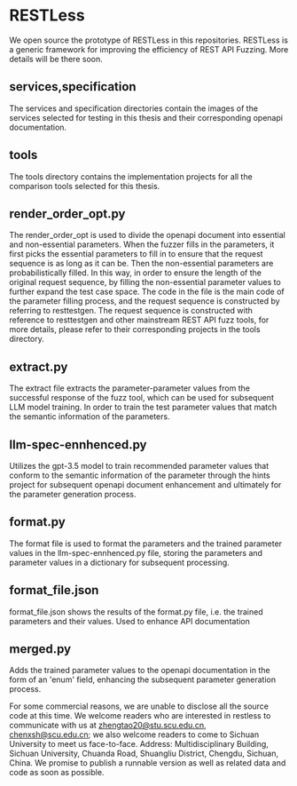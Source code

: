 # RESTLess
We open source the prototype of RESTLess in this repositories. RESTLess is  a generic framework for improving the efficiency of REST API Fuzzing. More details will be there soon. 
## services,specification
The services and specification directories contain the images of the services selected for testing in this thesis and their corresponding openapi documentation.
## tools
The tools directory contains the implementation projects for all the comparison tools selected for this thesis.
## render_order_opt.py
The render_order_opt is used to divide the openapi document into essential and non-essential parameters. When the fuzzer fills in the parameters, it first picks the essential parameters to fill in to ensure that the request sequence is as long as it can be.
Then the non-essential parameters are probabilistically filled. In this way, in order to ensure the length of the original request sequence, by filling the non-essential parameter values to further expand the test case space. The code in the file is the main code of the parameter filling process, and the request sequence is constructed by referring to resttestgen.
The request sequence is constructed with reference to resttestgen and other mainstream REST API fuzz tools, for more details, please refer to their corresponding projects in the tools directory.
## extract.py
The extract file extracts the parameter-parameter values from the successful response of the fuzz tool, which can be used for subsequent LLM model training. In order to train the test parameter values that match the semantic information of the parameters.
## llm-spec-ennhenced.py
Utilizes the gpt-3.5 model to train recommended parameter values that conform to the semantic information of the parameter through the hints project for subsequent openapi document enhancement and ultimately for the parameter generation process.
## format.py
The format file is used to format the parameters and the trained parameter values in the llm-spec-ennhenced.py file, storing the parameters and parameter values in a dictionary for subsequent processing.
## format_file.json
format_file.json shows the results of the format.py file, i.e. the trained parameters and their values. Used to enhance API documentation
## merged.py
Adds the trained parameter values to the openapi documentation in the form of an 'enum' field, enhancing the subsequent parameter generation process.

For some commercial reasons, we are unable to disclose all the source code at this time. We welcome readers who are interested in restless to communicate with us at zhengtao20@stu.scu.edu.cn, chenxsh@scu.edu.cn; we also welcome readers to come to Sichuan University to meet us face-to-face. Address: Multidisciplinary Building, Sichuan University, Chuanda Road, Shuangliu District, Chengdu, Sichuan, China. We promise to publish a runnable version as well as related data and code as soon as possible.
